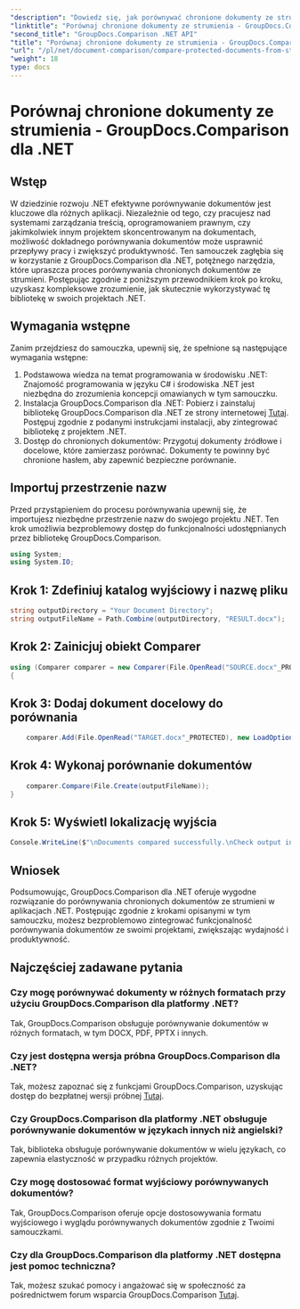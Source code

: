 ```yaml
---
"description": "Dowiedz się, jak porównywać chronione dokumenty ze strumieni przy użyciu GroupDocs.Comparison dla platformy .NET. Usprawnij proces porównywania dokumentów bez wysiłku."
"linktitle": "Porównaj chronione dokumenty ze strumienia - GroupDocs.Comparison dla .NET"
"second_title": "GroupDocs.Comparison .NET API"
"title": "Porównaj chronione dokumenty ze strumienia - GroupDocs.Comparison dla .NET"
"url": "/pl/net/document-comparison/compare-protected-documents-from-stream/"
"weight": 18
type: docs
---
```

# Porównaj chronione dokumenty ze strumienia - GroupDocs.Comparison dla .NET

## Wstęp
W dziedzinie rozwoju .NET efektywne porównywanie dokumentów jest kluczowe dla różnych aplikacji. Niezależnie od tego, czy pracujesz nad systemami zarządzania treścią, oprogramowaniem prawnym, czy jakimkolwiek innym projektem skoncentrowanym na dokumentach, możliwość dokładnego porównywania dokumentów może usprawnić przepływy pracy i zwiększyć produktywność. Ten samouczek zagłębia się w korzystanie z GroupDocs.Comparison dla .NET, potężnego narzędzia, które upraszcza proces porównywania chronionych dokumentów ze strumieni. Postępując zgodnie z poniższym przewodnikiem krok po kroku, uzyskasz kompleksowe zrozumienie, jak skutecznie wykorzystywać tę bibliotekę w swoich projektach .NET.
## Wymagania wstępne
Zanim przejdziesz do samouczka, upewnij się, że spełnione są następujące wymagania wstępne:
1. Podstawowa wiedza na temat programowania w środowisku .NET: Znajomość programowania w języku C# i środowiska .NET jest niezbędna do zrozumienia koncepcji omawianych w tym samouczku.
2. Instalacja GroupDocs.Comparison dla .NET: Pobierz i zainstaluj bibliotekę GroupDocs.Comparison dla .NET ze strony internetowej [Tutaj](https://releases.groupdocs.com/comparison/net/). Postępuj zgodnie z podanymi instrukcjami instalacji, aby zintegrować bibliotekę z projektem .NET.
3. Dostęp do chronionych dokumentów: Przygotuj dokumenty źródłowe i docelowe, które zamierzasz porównać. Dokumenty te powinny być chronione hasłem, aby zapewnić bezpieczne porównanie.

## Importuj przestrzenie nazw
Przed przystąpieniem do procesu porównywania upewnij się, że importujesz niezbędne przestrzenie nazw do swojego projektu .NET. Ten krok umożliwia bezproblemowy dostęp do funkcjonalności udostępnianych przez bibliotekę GroupDocs.Comparison.

```csharp
using System;
using System.IO;
```

## Krok 1: Zdefiniuj katalog wyjściowy i nazwę pliku
```csharp
string outputDirectory = "Your Document Directory";
string outputFileName = Path.Combine(outputDirectory, "RESULT.docx");
```
## Krok 2: Zainicjuj obiekt Comparer
```csharp
using (Comparer comparer = new Comparer(File.OpenRead("SOURCE.docx"_PROTECTED), new LoadOptions() { Password = "1234" }))
{
```
## Krok 3: Dodaj dokument docelowy do porównania
```csharp
    comparer.Add(File.OpenRead("TARGET.docx"_PROTECTED), new LoadOptions() { Password = "5678" });
```
## Krok 4: Wykonaj porównanie dokumentów
```csharp
    comparer.Compare(File.Create(outputFileName));
}
```
## Krok 5: Wyświetl lokalizację wyjścia
```csharp
Console.WriteLine($"\nDocuments compared successfully.\nCheck output in {Directory.GetCurrentDirectory()}.");
```

## Wniosek
Podsumowując, GroupDocs.Comparison dla .NET oferuje wygodne rozwiązanie do porównywania chronionych dokumentów ze strumieni w aplikacjach .NET. Postępując zgodnie z krokami opisanymi w tym samouczku, możesz bezproblemowo zintegrować funkcjonalność porównywania dokumentów ze swoimi projektami, zwiększając wydajność i produktywność.
## Najczęściej zadawane pytania
### Czy mogę porównywać dokumenty w różnych formatach przy użyciu GroupDocs.Comparison dla platformy .NET?
Tak, GroupDocs.Comparison obsługuje porównywanie dokumentów w różnych formatach, w tym DOCX, PDF, PPTX i innych.
### Czy jest dostępna wersja próbna GroupDocs.Comparison dla .NET?
Tak, możesz zapoznać się z funkcjami GroupDocs.Comparison, uzyskując dostęp do bezpłatnej wersji próbnej [Tutaj](https://releases.groupdocs.com/).
### Czy GroupDocs.Comparison dla platformy .NET obsługuje porównywanie dokumentów w językach innych niż angielski?
Tak, biblioteka obsługuje porównywanie dokumentów w wielu językach, co zapewnia elastyczność w przypadku różnych projektów.
### Czy mogę dostosować format wyjściowy porównywanych dokumentów?
Tak, GroupDocs.Comparison oferuje opcje dostosowywania formatu wyjściowego i wyglądu porównywanych dokumentów zgodnie z Twoimi samouczkami.
### Czy dla GroupDocs.Comparison dla platformy .NET dostępna jest pomoc techniczna?
Tak, możesz szukać pomocy i angażować się w społeczność za pośrednictwem forum wsparcia GroupDocs.Comparison [Tutaj](https://forum.groupdocs.com/c/comparison/12).